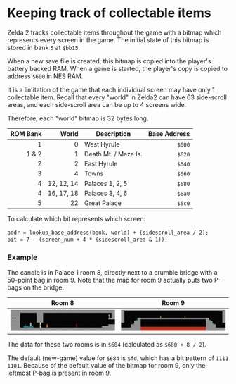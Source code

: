 # Keeping track of collectable items

Zelda 2 tracks collectable items throughout the game with a bitmap which
represents every screen in the game.  The initial state of this bitmap
is stored in bank `5` at `$bb15`.

When a new save file is created, this bitmap is copied into the player's
battery backed RAM.  When a game is started, the player's copy is copied
to address `$600` in NES RAM.

It is a limitation of the game that each individual screen may have only
1 collectable item.  Recall that every "world" in Zelda2 can have 63
side-scroll areas, and each side-scroll area can be up to 4 screens wide.

Therefore, each "world" bitmap is 32 bytes long.

| ROM Bank | World | Description          | Base Address |
|---------:|------:|----------------------|-------------:|
| 1        | 0     | West Hyrule          | `$600` |
| 1 & 2    | 1     | Death Mt. / Maze Is. | `$620` |
| 2        | 2     | East Hyrule          | `$640` |
| 3        | 4     | Towns                | `$660` |
| 4        | 12, 12, 14 | Palaces 1, 2, 5 | `$680` |
| 4        | 16, 17, 18 | Palaces 3, 4, 6 | `$6a0` |
| 5        | 22    | Great Palace         | `$6c0` |

To calculate which bit represents which screen:

```
addr = lookup_base_address(bank, world) + (sidescroll_area / 2);
bit = 7 - (screen_num + 4 * (sidescroll_area & 1));
```

### Example

The candle is in Palace 1 room 8, directly next to a crumble bridge with a
50-point bag in room 9. Note that the map for room 9 actually puts two
P-bags on the bridge.

| Room 8 | Room 9 |
|--------|--------|
| ![candle_room](candle_room.png) | ![crumble_bridge](crumble_bridge.png) |

The data for these two rooms is in `$684` (calculated as `$680 + 8 / 2`).

The default (new-game) value for `$684` is `$fd`, which has a bit pattern of
`1111 1101`.  Because of the default value of the bitmap for room 9, only the
leftmost P-bag is present in room 9.
